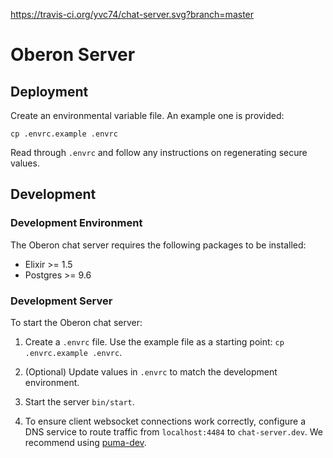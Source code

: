 https://travis-ci.org/yvc74/chat-server.svg?branch=master

# Oberon Server

## Deployment

Create an environmental variable file. An example one is provided:

```
cp .envrc.example .envrc
```

Read through `.envrc` and follow any instructions on regenerating secure
values.

## Development

### Development Environment

The Oberon chat server requires the following packages to be installed:

- Elixir >= 1.5
- Postgres >= 9.6

### Development Server

To start the Oberon chat server:

1. Create a `.envrc` file. Use the example file as a starting point: `cp .envrc.example .envrc`.

1. (Optional) Update values in `.envrc` to match the development environment.

1. Start the server `bin/start`.

1. To ensure client websocket connections work correctly, configure a DNS
   service to route traffic from `localhost:4484` to `chat-server.dev`. We
   recommend using [puma-dev](https://github.com/puma/puma-dev).
